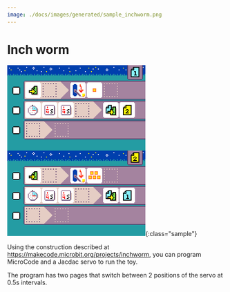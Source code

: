 ```yaml
---
image: ./docs/images/generated/sample_inchworm.png
---
```


# Inch worm

![zombie detector program](../images/generated/sample_inchworm.png){:class="sample"}

Using the construction described at https://makecode.microbit.org/projects/inchworm, you can program MicroCode and a Jacdac servo to run the toy.

The program has two pages that switch between 2 positions of the servo at 0.5s intervals.